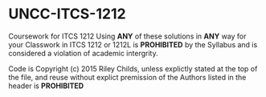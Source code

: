 # UNCC-ITCS-1212
Coursework for ITCS 1212
Using **ANY** of these solutions in **ANY** way for your Classwork in ITCS 1212 or 1212L is **PROHIBITED** by the Syllabus and is considered a violation of academic intergrity. 

Code is Copyright (c) 2015 Riley Childs, unless explictly stated at the top of the file, and reuse without explict premission of the Authors listed in the header is **PROHIBITED**
